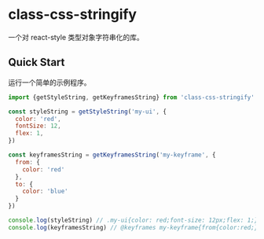 # class-css-stringify

一个对 react-style 类型对象字符串化的库。

## Quick Start
运行一个简单的示例程序。
```jsx
import {getStyleString, getKeyframesString} from 'class-css-stringify'

const styleString = getStyleString('my-ui', {
  color: 'red',
  fontSize: 12,
  flex: 1,
})

const keyframesString = getKeyframesString('my-keyframe', {
  from: {
    color: 'red'
  },
  to: {
    color: 'blue'
  }
})

console.log(styleString) // .my-ui{color: red;font-size: 12px;flex: 1;}
console.log(keyframesString) // @keyframes my-keyframe{from{color:red;}to{color:blue;}}
```